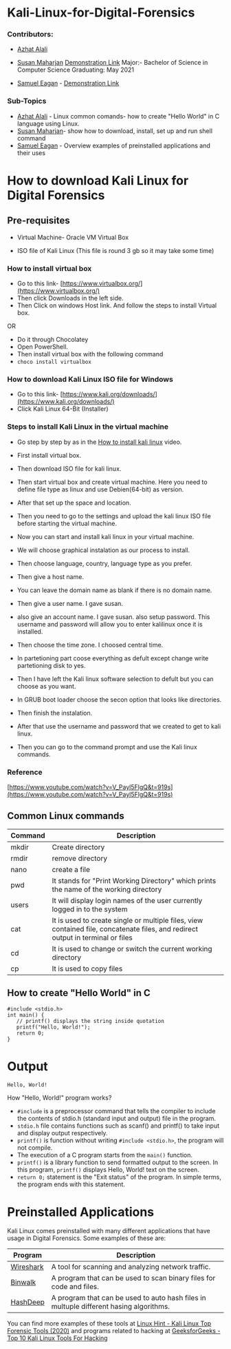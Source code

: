 # Kali-Linux-for-Digital-Forensics


### Contributors: 
- [Azhat Alali](https://github.com/AzharAlali)
- [Susan Maharjan](https://github.com/susanmaharjan) [Demonstration Link](https://app.vidgrid.com/view/FogyTSu14dhS)
Major:- Bachelor of Science in Computer Science
Graduating: May 2021

- [Samuel Eagan](https://github.com/samueleagan) - [Demonstration Link](https://youtu.be/8NvbWOsYIos)

### Sub-Topics
- [Azhat Alali](https://github.com/AzharAlali) - Linux common comands- how to create "Hello World" in C language using Linux.  
- [Susan Maharjan](https://github.com/susanmaharjan)- show how to download, install, set up and run shell command
- [Samuel Eagan](https://github.com/samueleagan) - Overview examples of preinstalled applications and their uses


# How to download Kali Linux for Digital Forensics

## Pre-requisites

- Virtual Machine- Oracle VM Virtual Box  

- ISO file of Kali Linux (This file is round 3 gb so it may take some time)

### How to install virtual box

- Go to this link- [https://www.virtualbox.org/](https://www.virtualbox.org/)
- Then click Downloads in the left side.
- Then Click on windows Host link. And follow the steps to install Virtual box.

OR

- Do it through Chocolatey
- Open PowerShell.
- Then install virtual box with the following command
- ```choco install virtualbox```

### How to download Kali Linux ISO file for Windows

- Go to this link- [https://www.kali.org/downloads/](https://www.kali.org/downloads/)
- Click Kali Linux 64-Bit (Installer)

### Steps to install Kali Linux in the virtual machine
- Go step by step by as in the [How to install kali linux](https://app.vidgrid.com/view/FogyTSu14dhS) video.

- First install virtual box.
- Then download ISO file for kali linux.
- Then start virtual box and create virtual machine. Here you need to define file type as linux and use Debien(64-bit) as version.
- After that set up the space and location.
- Then you need to go to the settings and upload the kali linux ISO file before starting the virtual machine.
- Now you can start and install kali linux in your virtual machine.
- We will choose graphical instalation as our process to install.
- Then choose language, country, language type as you prefer.
- Then give a host name.
- You  can leave the domain name as blank if there is no domain name.
- Then give a user name. I gave susan.
- also give an account name. I gave susan. also setup password. This username and password will allow you to enter kalilinux once it is installed. 
- Then choose the time zone. I choosed central time.
- In partetioning part coose everything as defult except change write partetioning disk to yes.
- Then I have left the Kali linux software selection to defult but you can choose as you want.
- In GRUB boot loader choose the secon option that looks like directories.
- Then finish the instalation.
- After that use the username and password that we created to get to kali linux.
- Then you can go to the command prompt and use the Kali linux commands.

### Reference
[https://www.youtube.com/watch?v=V_Payl5FlgQ&t=919s](https://www.youtube.com/watch?v=V_Payl5FlgQ&t=919s)

## Common Linux commands 

| Command | Description |
| --- | --- |
| mkdir | Create directory |
| rmdir  | remove directory  | 
| nano | create a file | 
| pwd	| It stands for "Print Working Directory" which prints the name of the working directory |
| users	| It will display login names of the user currently logged in to the system |
|  cat	| It is used to create single or multiple files, view contained file, concatenate files, and redirect output in terminal or files | 
| cd	| It is used to change or switch the current working directory | 
| cp	| It is used to copy files |


## How to create "Hello World" in C 

```
#include <stdio.h>
int main() {
   // printf() displays the string inside quotation
   printf("Hello, World!");
   return 0;
}
```
# Output 
``` 
Hello, World!
```

How "Hello, World!" program works?
- `#include` is a preprocessor command that tells the compiler to include the contents of stdio.h (standard input and output) file in the program.
- `stdio.h`  file contains functions such as scanf() and printf() to take input and display output respectively.
- `printf()` is function without writing `#include <stdio.h>`, the program will not compile.
- The execution of a C program starts from the `main()` function.
- `printf()` is a library function to send formatted output to the screen. In this program, `printf()` displays Hello, World! text on the screen.
- `return 0;`  statement is the "Exit status" of the program. In simple terms, the program ends with this statement.

# Preinstalled Applications

Kali Linux comes preinstalled with many different applications that have usage in Digital Forensics. Some examples of these are:

| Program | Description |
| --- | --- |
| [Wireshark](https://www.wireshark.org/) | A tool for scanning and analyzing network traffic. |
| [Binwalk](https://tools.kali.org/forensics/binwalk) | A program that can be used to scan binary files for code and files. |
| [HashDeep](http://md5deep.sourceforge.net/) | A program that can be used to auto hash files in multuple different hasing algorithms. |

You can find more examples of these tools at [Linux Hint - Kali Linux Top Forensic Tools (2020)](https://linuxhint.com/kali_linux_top_forensic_tools/) and programs related to hacking at [GeeksforGeeks - Top 10 Kali Linux Tools For Hacking](https://www.geeksforgeeks.org/top-10-kali-linux-tools-for-hacking/)
